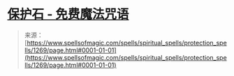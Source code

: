 <!--yml

category: 未分类

date: 2024-06-12 18:34:15

-->

# [保护石 - 免费魔法咒语](https://www.spellsofmagic.com/spells/spiritual_spells/protection_spells/1269/page.html#0001-01-01)

> 来源：[https://www.spellsofmagic.com/spells/spiritual_spells/protection_spells/1269/page.html#0001-01-01](https://www.spellsofmagic.com/spells/spiritual_spells/protection_spells/1269/page.html#0001-01-01)

